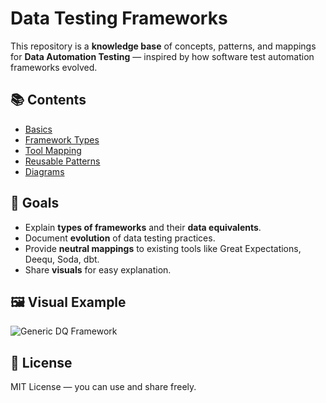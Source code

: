 # Data Testing Frameworks

This repository is a **knowledge base** of concepts, patterns, and mappings for **Data Automation Testing** — inspired by how software test automation frameworks evolved.

## 📚 Contents
- [Basics](./01-basics/automation_vs_data_testing.md)
- [Framework Types](./02-framework-types/automation_framework_types.md)
- [Tool Mapping](./03-tool-mapping)
- [Reusable Patterns](./04-patterns-examples)
- [Diagrams](./diagrams)

## 🎯 Goals
- Explain **types of frameworks** and their **data equivalents**.
- Document **evolution** of data testing practices.
- Provide **neutral mappings** to existing tools like Great Expectations, Deequ, Soda, dbt.
- Share **visuals** for easy explanation.

## 🖼 Visual Example
![Generic DQ Framework](./diagrams/dq_framework_generic.png)

## 📄 License
MIT License — you can use and share freely.
